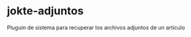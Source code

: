 jokte-adjuntos
==============

Pluguin de sistema para recuperar los archivos adjuntos de un artículo
